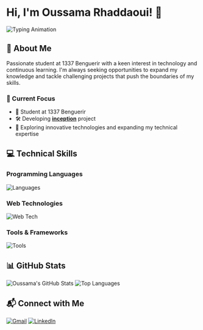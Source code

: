 # Hi, I'm Oussama Rhaddaoui! 👋

![Typing Animation](https://readme-typing-svg.demolab.com?font=Source+Code+Pro&pause=1000&width=435&lines=1337+Benguerir+Student;Never+stop+learning)

## 👤 About Me

Passionate student at 1337 Benguerir with a keen interest in technology and continuous learning. I'm always seeking opportunities to expand my knowledge and tackle challenging projects that push the boundaries of my skills.

### 🚀 Current Focus
- 🔭 Student at 1337 Benguerir
- 🛠️ Developing [**inception**](https://github.com/rh-oussama/inception) project
- 🌱 Exploring innovative technologies and expanding my technical expertise

## 💻 Technical Skills

### Programming Languages
![Languages](https://skillicons.dev/icons?i=py,c,cpp,cs,js,ts,r)

### Web Technologies
![Web Tech](https://skillicons.dev/icons?i=html,css,react,nextjs,materialui,nestjs)

### Tools & Frameworks
![Tools](https://skillicons.dev/icons?i=selenium,unity,git,github,vscode,docker,nginx,wordpress,nodejs,postgres,postman)

## 📊 GitHub Stats

![Oussama's GitHub Stats](https://github-readme-stats.vercel.app/api?username=rh-oussama&hide=issues&show_icons=true&count_private=true&theme=nightowl)
![Top Languages](https://github-readme-stats.vercel.app/api/top-langs/?username=rh-oussama&layout=compact&theme=nightowl)

## 📬 Connect with Me

[![Gmail](https://img.shields.io/badge/Gmail-D14836?style=for-the-badge&logo=gmail&logoColor=white)](mailto:rhaddaoui.ou@gmail.com)
[![LinkedIn](https://img.shields.io/badge/LinkedIn-0077B5?style=for-the-badge&logo=linkedin&logoColor=white)](https://www.linkedin.com/in/oussama-rh/)
